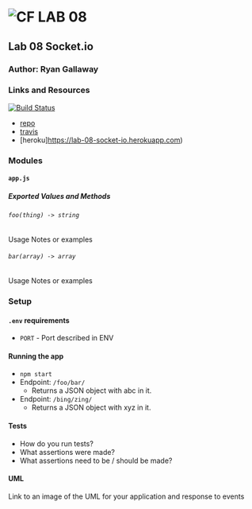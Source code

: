 ![CF](http://i.imgur.com/7v5ASc8.png) LAB 08
=================================================

## Lab 08 Socket.io

### Author: Ryan Gallaway

### Links and Resources

[![Build Status](https://www.travis-ci.com/rkgallaway/08-socket.io.svg?branch=master)](https://www.travis-ci.com/rkgallaway/08-socket.io)

* [repo](https://github.com/rkgallaway/08-socket.io)
* [travis](https://www.travis-ci.com/rkgallaway/08-socket.io)
* [heroku]https://lab-08-socket-io.herokuapp.com)

### Modules
#### `app.js`
##### Exported Values and Methods

###### `foo(thing) -> string`
Usage Notes or examples

###### `bar(array) -> array`
Usage Notes or examples

### Setup
#### `.env` requirements
* `PORT` - Port described in ENV

#### Running the app
* `npm start`
* Endpoint: `/foo/bar/`
  * Returns a JSON object with abc in it.
* Endpoint: `/bing/zing/`
  * Returns a JSON object with xyz in it.

#### Tests
* How do you run tests?
* What assertions were made?
* What assertions need to be / should be made?

#### UML
Link to an image of the UML for your application and response to events
